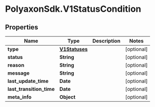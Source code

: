 # PolyaxonSdk.V1StatusCondition

## Properties

Name | Type | Description | Notes
------------ | ------------- | ------------- | -------------
**type** | [**V1Statuses**](V1Statuses.md) |  | [optional] 
**status** | **String** |  | [optional] 
**reason** | **String** |  | [optional] 
**message** | **String** |  | [optional] 
**last_update_time** | **Date** |  | [optional] 
**last_transition_time** | **Date** |  | [optional] 
**meta_info** | **Object** |  | [optional] 


